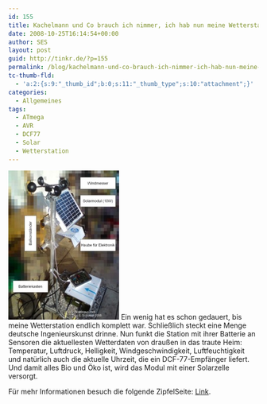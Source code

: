 ```yaml
---
id: 155
title: Kachelmann und Co brauch ich nimmer, ich hab nun meine Wetterstation
date: 2008-10-25T16:14:54+00:00
author: SES
layout: post
guid: http://tinkr.de/?p=155
permalink: /blog/kachelmann-und-co-brauch-ich-nimmer-ich-hab-nun-meine-wetterstation/
tc-thumb-fld:
  - 'a:2:{s:9:"_thumb_id";b:0;s:11:"_thumb_type";s:10:"attachment";}'
categories:
  - Allgemeines
tags:
  - ATmega
  - AVR
  - DCF77
  - Solar
  - Wetterstation
---
```

[<img loading="lazy" src="/assets/2008/10/wetterstat_jpg-223x300.jpg" alt="" title="Wetterstation"    />](/assets/2008/10/wetterstat_jpg.jpg)
Ein wenig hat es schon gedauert, bis meine Wetterstation endlich komplett war. Schließlich steckt eine Menge deutsche Ingenieurskunst drinne.
Nun funkt die Station mit ihrer Batterie an Sensoren die aktuellesten Wetterdaten von draußen in das traute Heim: Temperatur, Luftdruck, Helligkeit, Windgeschwindigkeit, Luftfeuchtigkeit und natürlich auch die aktuelle Uhrzeit, die ein DCF-77-Empfänger liefert.
Und damit alles Bio und Öko ist, wird das Modul mit einer Solarzelle versorgt.

Für mehr Informationen besuch die folgende ZipfelSeite: [Link](http://tinkr.de/bau-dir-deine-eigene-wetterstation/).
